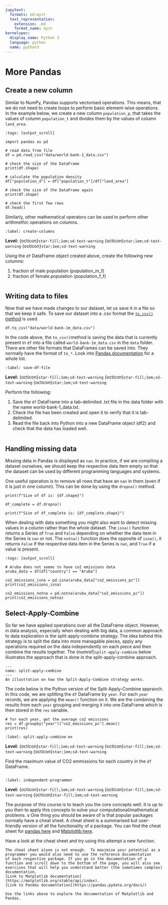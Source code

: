 ```yaml
---
jupytext:
  formats: md:myst
  text_representation:
    extension: .md
    format_name: myst
kernelspec:
  display_name: Python 3
  language: python
  name: python3
---
```


# More Pandas

## Create a new column
Similar to NumPy, Pandas supports vectorised operations.  This means, that we do not need to create loops to 
perform basic element-wise operations.  In the example below, we create a new column `population_p`, that takes the values 
of column `population_t` and divides them by the values of column `land_area`.

```{code-cell} ipython3
:tags: [output_scroll]

import pandas as pd

# read data from file
df = pd.read_csv("data/world-bank-1_data.csv")

# check the size of the DataFrame
print(df.shape)

# calculate the population density
df["population_d"] = df["population_t"]/df["land_area"]

# check the size of the DataFrame again
print(df.shape)

# check the first few rows
df.head()
```

Similarly, other mathematical operators can be used to perform other arithmethic operations on columns.

```{exercise-start} Create columns
:label: create-columns
```
**Level:** {octicon}`star-fill;1em;sd-text-warning` {octicon}`star;1em;sd-text-warning` {octicon}`star;1em;sd-text-warning`

Using the `df` DataFrame object created above, create the following new columns:
1. fraction of male population (population_m_f)
2. fraction of female population (population_f_f)

```{exercise-end}
```


[//]: # (## Renaming columns)


## Writing data to files
Now that we have made changes to our dataset, let us save it in a file so that we keep it safe.  To save our dataset into a 
.csv format the [`to_csv()` method](https://pandas.pydata.org/docs/reference/api/pandas.DataFrame.to_csv.html?highlight=to_csv#pandas.DataFrame.to_csv) is used.

```{code-cell} ipython
df.to_csv("data/world-bank-1m_data.csv")
```

In the code above, the `to_csv()`method is saving the data that is currently present in `df` into a file called `world-bank-1m_data.csv` 
in the `data` folder.  There are other file formats that DataFrames can be saved into.  They normally have the format of `to_*`. Look 
into [Pandas documentation](https://pandas.pydata.org/docs/reference/frame.html#serialization-io-conversion) for a whole list.

```{exercise-start} Saving data into files
:label: save-df-file
```
**Level:** {octicon}`star-fill;1em;sd-text-warning` {octicon}`star-fill;1em;sd-text-warning` {octicon}`star;1em;sd-text-warning`

Perform the following:
1. Save the `df` DataFrame into a tab-delimited .txt file in the data folder with the name world-bank-1_data.txt. 
2. Check the file has been created and open it to verify that it is tab-delimited.
3. Read the file back into Python into a new DataFrame object (df2) and check that the data has loaded well.

```{exercise-end}
```

## Handling missing data

Missing data in Pandas is displayed as `nan`.  In practice, if we are compiling a dataset ourselves, we should keep the 
respective data item empty so that the dataset can be used by different programming languages and systems.  

One useful operation is to remove all rows that have an `nan` in them (even if it is just in one column).  This can be done 
by using the `dropna()` method.

```{code-cell} ipython3
print(f"Size of df is: {df.shape}")

df_complete = df.dropna()

print(f"Size of df_complete is: {df_complete.shape}")
```

When dealing with data something you might also want to detect missing values in a column rather than the whole dataset. 
The `isna()` function returns a Series of `True` and `False` depending on whether the data item in the Series is `nan` or not.
The `notna()` function does the opposite of `isna()`, it returns `False` if the respective data item in the Series is `nan`, and 
`True` if a value is present.

```{code-cell} ipython3
:tags: [output_scroll]

# Aruba does not seems to have co2 emissions data
aruba_data = df[df["country"] == "Aruba"]

co2_emissions_isna = pd.isna(aruba_data["co2_emissions_pc"])
print(co2_emissions_isna)

co2_emissions_notna = pd.notna(aruba_data["co2_emissions_pc"])
print(co2_emissions_notna)
```

## Select-Apply-Combine

So far we have applied operations over all the DataFrame object.  However, in data analysis, especially when dealing with
big data, a common approach to data exploration is the split-apply-combine strategy. The idea behind this strategy is 
to split the data into more managable pieces, apply any operations required on the data independently on each piece and 
then combine the results together. The {numref}`split-apply-combine` below illustrates the approach that is done in the split-apply-combine approach.

```{figure} images/split-apply-combine.png
---
name: split-apply-combine
---
An illustration on how the Split-Apply-Combine strategy works.
```

The code below is the Python version of the Split-Apply-Combine appraoch.  In this code, we are splitting the `df` DataFrame 
by `year`.  For each `year` records, we are applying the `mean()` function on it.  We are the combining the results from each `year` grouping 
and merging it into one DataFrame which is then stored in the `res` variable.

```{code-cell} ipython3
# for each year, get the average co2 emissions
res = df.groupby("year")["co2_emissions_pc"].mean()
print(res)
```

```{exercise-start} Select-Apply-Combine
:label: split-apply-combine-ex
```
**Level:** {octicon}`star-fill;1em;sd-text-warning` {octicon}`star-fill;1em;sd-text-warning` {octicon}`star;1em;sd-text-warning`

Find the maximum value of CO2 emmissions for each country in the `df` DataFrame.

```{exercise-end}
```

```{exercise-start} Becoming an independent programmer
:label: independent-programmer
```
**Level:** {octicon}`star-fill;1em;sd-text-warning` {octicon}`star-fill;1em;sd-text-warning` {octicon}`star-fill;1em;sd-text-warning`

The purpose of this course is to teach you the core concepts well.  It is up to you then to apply this concepts to solve your 
computational/mathematical problems. 
s
One thing you should be aware of is that popular packages normally have a cheat sheet.  A cheat sheet is a summarised but user-friendly 
version of all the functionality of a package.  You can find the cheat sheet for [pandas here](https://pandas.pydata.org/Pandas_Cheat_Sheet.pdf) and 
[Matplotlib here](https://matplotlib.org/cheatsheets/_images/cheatsheets-1.png).

Have a look at the cheat sheet and try using this attempt a new function.

```{note}
The cheat sheet alone is not enough.  To maximise your potential as a programmer you would also need to use the reference documentation 
of each respective package. If you go in the documentation of a function and scroll down to the bottom of the page, you will also see 
exercises that will help you understand better (the sometimes complex) documentation.  
[Link to Matplotlib documentation](https://matplotlib.org/stable/api/index).    
[Link to Pandas documentation](https://pandas.pydata.org/docs/)  

Use the links above to explore the documentation of Matplotlib and Pandas.
```

```{exercise-end}
```


[//]: # (## joining data frames)

[//]: # ()
[//]: # (## pivot)

[//]: # ()
[//]: # (## sort data in a dataframe)

[//]: # (which of the countries has the highest life expectancy)





